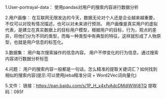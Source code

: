 1.User-portrayal-data：
使用pandas对用户的搜索内容进行数据分析

2.用户画像：
在互联网无限发达的今天，数据无论对个人还是企业越来越重要，不仅可以对现有情况描述，也可以对未来进行预测。
用户画像是真实用户的虚拟代表，是建立在真实数据上的目标用户模型，根据用户的目标，行为，观点的差异，将他们分为不同的类型，而每一种类型中有典型的特征，这样就形成了人物原型，也就是用户信息的标签化。

3.数据集：
用户每次搜索操作的信息内容。
用户不停变化的行为信息，通过搜索内容进行数据分析标签

4.问题：
用户的搜索内容一般都是一句话，怎么精准的提取关键词汇？如何找到相似的搜索内容(提示:可以使用jieba精准分词 + Word2Vec词向量化)



5.文件：
链接：https://pan.baidu.com/s/1P_H_x4xfvAdcDMdlWWi8TQ 
提取码：085f
